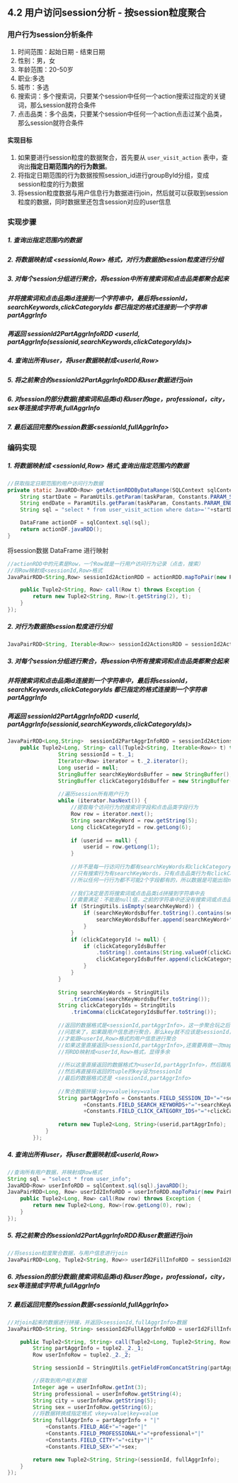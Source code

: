 ## 4.2 用户访问session分析 - 按session粒度聚合
### 用户行为session分析条件
 1. 时间范围：起始日期 - 结束日期
2. 性别：男，女
3. 年龄范围：20-50岁
4. 职业:多选
5. 城市：多选
6. 搜索词：多个搜索词，只要某个session中任何一个action搜索过指定的关键词，那么session就符合条件
7. 点击品类：多个品类，只要某个session中任何一个action点击过某个品类，那么session就符合条件

#### 实现目标
1. 如果要进行session粒度的数据聚合，首先要从 ``user_visit_action`` 表中，查询出**指定日期范围内的行为数据**。
2. 将指定日期范围的行为数据按照session_id进行groupById分组，变成session粒度的行为数据
3. 将session粒度数据与用户信息行为数据进行join，然后就可以获取到session粒度的数据，同时数据里还包含session对应的user信息

### 实现步骤
##### 1. 查询出指定范围内的数据
##### 2. 将数据映射成 <sessionId,Row> 格式，对行为数据按session粒度进行分组 
##### 3. 对每个session分组进行聚合，将session中所有搜索词和点击品类都聚合起来
##### 并将搜索词和点击品类id连接到一个字符串中，最后将sessionId，searchKeywords,clickCategoryIds 都已指定的格式连接到一个字符串 partAggrInfo

##### 再返回 sessionId2PartAggrInfoRDD <userId, partAggrInfo(sessionid,searchKeywords,clickCategoryIds)>
##### 4. 查询出所有user，将user数据映射成<userId,Row>
##### 5. 将之前聚合的sessionId2PartAggrInfoRDD和user数据进行join
##### 6. 对session的部分数据(搜索词和品类id)和user的age，professional，city，sex等连接成字符串,fullAggrInfo
##### 7. 最后返回完整的session数据<sessionId,fullAggrInfo>

### 编码实现
##### 1. 将数据映射成 <sessionId,Row> 格式,查询出指定范围内的数据
````java
//获取指定日期范围的用户访问行为数据
private static JavaRDD<Row> getActionRDDByDataRange(SQLContext sqlContext, JSONObject taskParam) {
    String startDate = ParamUtils.getParam(taskParam, Constants.PARAM_START_DATE);
    String endDate = ParamUtils.getParam(taskParam, Constants.PARAM_END_DATE);
    String sql = "select * from user_visit_action where data>='"+startDate+"' and date<='"+endDate+"'";

    DataFrame actionDF = sqlContext.sql(sql);
    return actionDF.javaRDD();
}
````

将session数据 DataFrame 进行映射

```java
//actionRDD中的元素是Row，一个Row就是一行用户访问行为记录（点击，搜索）
//将Row映射成<sessionId,Row>格式
JavaPairRDD<String,Row> sessionId2ActionRDD = actionRDD.mapToPair(new PairFunction<Row, String, Row>() {

    public Tuple2<String, Row> call(Row t) throws Exception {
        return new Tuple2<String, Row>(t.getString(2), t);
    }
});
```

##### 2. 对行为数据按session粒度进行分组

````java
JavaPairRDD<String, Iterable<Row>> sessionId2ActionsRDD = sessionId2ActionRDD.groupByKey();
````

##### 3. 对每个session分组进行聚合，将session中所有搜索词和点击品类都聚合起来

##### 并将搜索词和点击品类id连接到一个字符串中，最后将sessionId，searchKeywords,clickCategoryIds 都已指定的格式连接到一个字符串 partAggrInfo

##### 再返回 sessionId2PartAggrInfoRDD <userId, partAggrInfo(sessionid,searchKeywords,clickCategoryIds)>

````java
JavaPairRDD<Long,String>  sessionId2PartAggrInfoRDD = sessionId2ActionsRDD.mapToPair(new PairFunction<Tuple2<String,Iterable<Row>>, Long, String>() {
	public Tuple2<Long, String> call(Tuple2<String, Iterable<Row>> t) throws Exception {
				String sessionId = t._1;
				Iterator<Row> iterator = t._2.iterator();
				Long userid = null;
				StringBuffer searchKeyWordsBuffer = new StringBuffer();
				StringBuffer clickCategoryIdsBuffer = new StringBuffer();
				
				//遍历session所有用户行为
				while (iterator.hasNext()) {
					//提取每个访问行为的搜索词字段和点击品类字段行为
					Row row = iterator.next();
					String searchKeyWord = row.getString(5);
					Long clickCategoryId = row.getLong(6);
					
					if (userid == null) {
						userid = row.getLong(1);
					}
					
					//并不是每一行访问行为都有searchKeyWords和clickCategoryIds
					//只有搜索行为有searchKeyWords，只有点击品类行为有clickCategoryIds
					//所以任何一行行为都不可能2个字段都有的，所以数据是可能出现null值的
					
					//我们决定是否将搜索词或点击品类id拼接到字符串中去
					//需要满足：不能是null值，之前的字符串中还没有搜索词或点击品类id
					if (StringUtils.isEmpty(searchKeyWord)) {
						if (searchKeyWordsBuffer.toString().contains(searchKeyWord)) {
							searchKeyWordsBuffer.append(searchKeyWord+",");
						}
					}
					if (clickCategoryId != null) {
						if (clickCategoryIdsBuffer
                            .toString().contains(String.valueOf(clickCategoryId))) {
							clickCategoryIdsBuffer.append(clickCategoryId+",");
						}
					}
				}
				
				String searchKeyWords = StringUtils
                    .trimComma(searchKeyWordsBuffer.toString());
				String clickCategoryIds = StringUtils
                    .trimComma(clickCategoryIdsBuffer.toString());
				
				//返回的数据格式是<sessionId,partAggrInfo>，这一步聚合玩之后，还需要将每一行数据，跟对应的用户信息进行聚合
				//问题来了，如果跟用户信息进行聚合，那么key就不应该是sessionId，而是userId
				//才能跟<userId,Row>格式的用户信息进行聚合
				//如果这里直接返回<sessionId,partAggrInfo>,还需要再做一次mapToPair算子
				//将RDD映射成<userId,Row>格式，显得多余
				
				//所以这里直接返回的数据格式为<userId,partAggrInfo>，然后跟用户信息join的时候，将partAggrInfo关联上userInfo
				//然后再直接将返回的tuple的key设为sessionId
				//最后的数据格式还是 <sessionId,partAggrInfo>
				
				//聚合数据拼接:key=value|key=value
				String partAggrInfo = Constants.FIELD_SESSION_ID+"="+sessionId+"|"
						+Constants.FIELD_SEARCH_KEYWORDS+"="+searchKeyWords+"|"
						+Constants.FIELD_CLICK_CATEGORY_IDS+"="+clickCategoryIds;
				
				return new Tuple2<Long, String>(userid,partAggrInfo);
			}
		});
````

##### 4. 查询出所有user，将user数据映射成<userId,Row>

````java
//查询所有用户数据，并映射成Row格式
String sql = "select * from user_info";
JavaRDD<Row> userInfoRDD = sqlContext.sql(sql).javaRDD();
JavaPairRDD<Long, Row> userId2InfoRDD = userInfoRDD.mapToPair(new PairFunction<Row, Long, Row>() {
    public Tuple2<Long, Row> call(Row row) throws Exception {
        return new Tuple2<Long, Row>(row.getLong(0), row);
    }
});
````

##### 5. 将之前聚合的sessionId2PartAggrInfoRDD和user数据进行join

````java
//将session粒度聚合数据，与用户信息进行join
JavaPairRDD<Long, Tuple2<String, Row>> userId2FillInfoRDD = sessionId2PartAggrInfoRDD.join(userId2InfoRDD);
````

##### 6. 对session的部分数据(搜索词和品类id)和user的age，professional，city，sex等连接成字符串,fullAggrInfo

##### 7. 最后返回完整的session数据<sessionId,fullAggrInfo>

````java
//对join起来的数据进行拼接，并返回<sessionId,fullAggrInfo>数据
JavaPairRDD<String, String> sessionId2FullAggrInfoRDD = userId2FillInfoRDD.mapToPair(new PairFunction<Tuple2<Long,Tuple2<String,Row>>, String, String>() {

    public Tuple2<String, String> call(Tuple2<Long, Tuple2<String, Row>> tuple2) throws Exception {
        String partAggrInfo = tuple2._2._1;
        Row userInfoRow = tuple2._2._2;

        String sessionId = StringUtils.getFieldFromConcatString(partAggrInfo, "\\|", Constants.FIELD_SESSION_ID);

        //获取到用户相关数据
        Integer age = userInfoRow.getInt(3);
        String professional = userInfoRow.getString(4);
        String city = userInfoRow.getString(5);
        String sex = userInfoRow.getString(6);
		//将数据转换成指定格式 vkey=value|key=value
        String fullAggrInfo = partAggrInfo + "|"
            +Constants.FIELD_AGE+"="+age+"|"
            +Constants.FIELD_PROFESSIONAL+"="+professional+"|"
            +Constants.FIELD_CITY+"="+city+"|"
            +Constants.FIELD_SEX+"="+sex;

        return new Tuple2<String, String>(sessionId, fullAggrInfo);
    }
});
````



